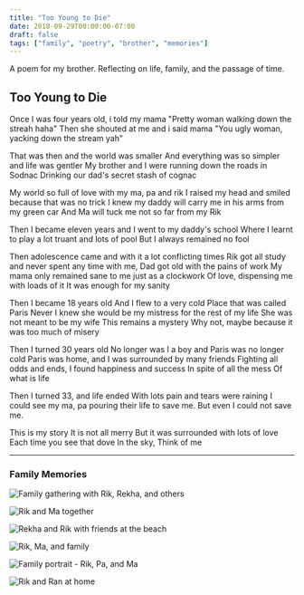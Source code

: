 ```yaml
---
title: "Too Young to Die"
date: 2018-09-29T00:00:00-07:00
draft: false
tags: ["family", "poetry", "brother", "memories"]
---
```


A poem for my brother. Reflecting on life, family, and the passage of time.

## Too Young to Die

Once I was four years old, i told my mama
"Pretty woman walking down the streah haha"
Then she shouted at me and i said mama
"You ugly woman, yacking down the stream yah"

That was then and the world was smaller
And everything was so simpler and life was gentler
My brother and I were running down the roads in Sodnac
Drinking our dad's secret stash of cognac

My world so full of love with my ma, pa and rik
I raised my head and smiled because that was no trick
I knew my daddy will carry me in his arms from my green car
And Ma will tuck me not so far
from my Rik

Then I became eleven years and I went to my daddy's school
Where I learnt to play a lot truant and lots of pool
But I always remained no fool

Then adolescence came and with it a lot conflicting times
Rik got all study and never spent any time
with me, Dad got old with the pains of work
My mama only remained sane to me just as a clockwork
Of love, dispensing me with loads of it
It was enough for my sanity

Then I became 18 years old
And I flew to a very cold
Place that was called Paris
Never I knew she would be my mistress
for the rest of my life
She was not meant to be my wife
This remains a mystery
Why not, maybe because it was too much of misery

Then I turned 30 years old
No longer was I a boy and Paris was no longer cold
Paris was home, and I was surrounded by many friends
Fighting all odds and ends,
I found happiness and success
In spite of all the mess
Of what is life

Then I turned 33, and life ended
With lots pain and tears were raining
I could see my ma, pa pouring
their life to save me.
But even I could not save me.

This is my story
It is not all merry
But it was surrounded with lots of love
Each time you see that dove
In the sky, Think of me

---

### Family Memories

![Family gathering with Rik, Rekha, and others](ran-family.jpg)

![Rik and Ma together](ran-ma-rik.jpg)

![Rekha and Rik with friends at the beach](ran-rekha.jpg)

![Rik, Ma, and family](ran-rik-ma.jpg)

![Family portrait - Rik, Pa, and Ma](ran-rik-pa-ma.jpg)

![Rik and Ran at home](rik-ran.JPG)
